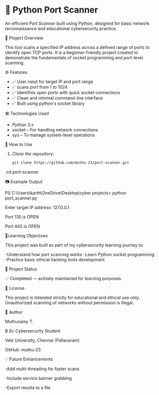 # 🔐 Python Port Scanner

An efficient *Port Scanner* built using Python, designed for basic network reconnaissance and educational cybersecurity practice.


📌 Project Overview

This tool scans a specified IP address across a defined range of ports to identify open TCP ports. It is a beginner-friendly project created to demonstrate the fundamentals of socket programming and port-level scanning.


⚙ Features

- ✅ User input for target IP and port range
- ✅ scans port from 1 to 1024
- ✅ Identifies open ports with quick socket connections
- ✅ Clean and minimal command-line interface
- ✅ Built using python's socket library



🛠 Technologies Used

- *Python 3.x*
- socket – For handling network connections
- sys – To manage system-level operations



🚀 How to Use

1. *Clone the repository*:
   ```bash
   git clone https://github.com/muthu-23/port-scanner.git
   cd port-scanner



📷 Example Output

PS C:\Users\karth\OneDrive\Desktop\cyber projects> python port_scanner.py

Enter target IP address: 127.0.0.1

Port 135 is OPEN

Port 445 is OPEN



🎯Learning Objectives

This project was built as part of my cybersecurity learning journey to:

-Understand how port scanning works
-Learn Python socket programming
-Practice basic ethical hacking tools development



📁 Project Status

✅ Completed — actively maintained for learning purposes.



📄 License

This project is intended strictly for educational and ethical use only. Unauthorized scanning of networks without permission is illegal.



🙌 Author

Muthusamy T.

B.Sc Cybersecurity Student

Vels University, Chennai (Pallavaram)

GitHub: muthu-23



💡 Future Enhancements

-Add multi-threading for faster scans

-Include service banner grabbing

-Export results to a file
